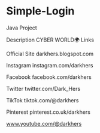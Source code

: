 # Simple-Login
Java Project

Description
CYBER WORLD🌍
Links

Official Site
darkhers.blogspot.com

Instagram
instagram.com/darkhers

Facebook
facebook.com/darkhers

Twitter
twitter.com/Dark_Hers

TikTok
tiktok.com/@darkhers

Pinterest
pinterest.co.uk/darkhers

www.youtube.com/@darkhers

